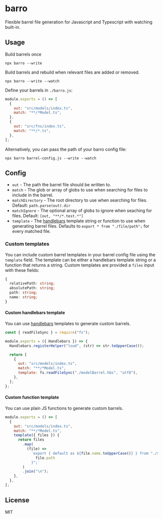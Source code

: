 # barro

Flexible barrel file generation for Javascript and Typescript with watching built-in.

## Usage

Build barrels once

```
npx barro --write
```

Build barrels and rebuild when relevant files are added or removed.

```
npx barro --write --watch
```

Define your barrels in `./barro.js`:

```js
module.exports = () => [
  {
    out: "src/models/index.ts",
    match: "**/*Model.ts",
  },
  {
    out: "src/fns/index.ts",
    match: "**/*.ts",
  },
];
```

Alternatively, you can pass the path of your barro config file:

```
npx barro barrel-config.js --write --watch
```

## Config

- `out` - The path the barrel file should be written to.
- `match` - The glob or array of globs to use when searching for files to include in the barrel.
- `matchDirectory` - The root directory to use when searching for files. Default: `path.parse(out).dir`
- `matchIgnore` - The optional array of globs to ignore when seaching for files. Default: `[out, "**/*.test.*"]`
- `template` - The [handlebars](https://www.npmjs.com/package/handlebars) template string or function to use when generating barrel files. Defaults to `export * from "./file/path";` for every matched file.

### Custom templates

You can include custom barrel templates in your barrel config file using the `template` field. The template can be either a handlebars template string or a function that returns a string. Custom templates are provided a `files` input with these fields:

```ts
{
  relativePath: string;
  absolutePath: string;
  path: string;
  name: string;
}
```

#### Custom handlebars template

You can use [handlebars](https://www.npmjs.com/package/handlebars) templates to generate custom barrels.

```js
const { readFileSync } = require("fs");

module.exports = ({ Handlebars }) => {
  Handlebars.registerHelper("loud", (str) => str.toUpperCase());

  return [
    {
      out: "src/models/index.ts",
      match: "**/*Model.ts",
      template: fs.readFileSync("./modelBarrel.hbs", "utf8"),
    },
  ];
};
```

#### Custom function template

You can use plain JS functions to generate custom barrels.

```js
module.exports = () => [
  {
    out: "src/models/index.ts",
    match: "**/*Model.ts",
    template({ files }) {
      return files
        .map(
          (file) =>
            `export { default as ${file.name.toUpperCase()} } from "./${
              file.path
            }";`
        )
        .join("\n");
    },
  },
];
```

## License

MIT
